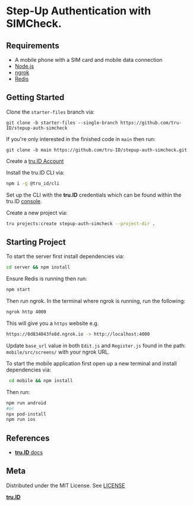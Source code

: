 # Step-Up Authentication with SIMCheck.

## Requirements

- A mobile phone with a SIM card and mobile data connection
- [Node.js](https://nodejs.org)
- [ngrok](https://ngrok.com/)
- [Redis](https://redis.io/download)

## Getting Started

Clone the `starter-files` branch via:

```
git clone -b starter-files --single-branch https://github.com/tru-ID/stepup-auth-simcheck
```

If you're only interested in the finished code in `main` then run:

```
git clone -b main https://github.com/tru-ID/stepup-auth-simcheck.git
```

Create a [tru.ID Account](https://tru.id)

Install the tru.ID CLI via:

```bash
npm i -g @tru_id/cli

```

Set up the CLI with the **tru.ID** credentials which can be found within the tru.ID [console](https://developer.tru.id/console).

Create a new project via:

```bash
tru projects:create stepup-auth-simcheck --project-dir .
```

## Starting Project

To start the server first install dependencies via:

```bash
cd server && npm install
```
Ensure Redis is running then run:

```bash
npm start
```

Then run ngrok. In the terminal where ngrok is running, run the following:

```bash
ngrok http 4000
```

This will give you a `https` website e.g.

```bash
https://0d834043fe8d.ngrok.io -> http://localhost:4000
```

Update `base_url` value in both `Edit.js` and `Register.js` found in the path: `mobile/src/screens/` with your ngrok URL.

To start the mobile application first open up a new terminal and install dependencies via:

```bash
 cd mobile && npm install
```

Then run:

```bash
npm run android
#or
npx pod-install
npm run ios
```

## References

- [**tru.ID** docs](https://developer.tru.id/docs)

## Meta

Distributed under the MIT License. See [LICENSE](https://github.com/tru-ID/passwordless-auth-web/blob/main/LICENSE.md)

[**tru.ID**](https://tru.id)
